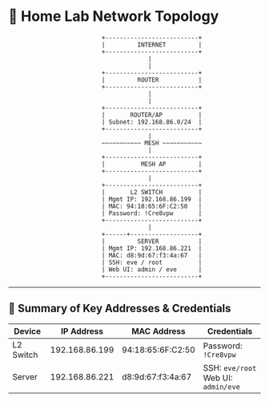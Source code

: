# 📡 Home Lab Network Topology

```
                          +--------------------------+
                          |         INTERNET         |
                          +--------------------------+
                                       |
                                       |
                          +--------------------------+
                          |         ROUTER           |
                          +--------------------------+
                                       |
                                       |
                          +--------------------------+
                          |       ROUTER/AP          |
                          | Subnet: 192.168.86.0/24  |
                          +--------------------------+
                                       |
                          ~~~~~~~~~~~ MESH ~~~~~~~~~~~
                                       |
                          +--------------------------+
                          |          MESH AP         |
                          +--------------------------+
                                       |
                          +--------------------------+
                          |       L2 SWITCH          |
                          | Mgmt IP: 192.168.86.199  |
                          | MAC: 94:18:65:6F:C2:50   |
                          | Password: !Cre8vpw       |
                          +--------------------------+
                                       |
                          +------+-------------------+
                          |         SERVER           |
                          | Mgmt IP: 192.168.86.221  |
                          | MAC: d8:9d:67:f3:4a:67   |
                          | SSH: eve / root          |
                          | Web UI: admin / eve      |
                          +--------------------------+
```

---

## 🧾 Summary of Key Addresses & Credentials

| Device      | IP Address        | MAC Address            | Credentials             |
|-------------|-------------------|-------------------------|--------------------------|
| L2 Switch   | 192.168.86.199    | 94:18:65:6F:C2:50       | Password: `!Cre8vpw`     |
| Server      | 192.168.86.221    | d8:9d:67:f3:4a:67       | SSH: `eve/root`<br>Web UI: `admin/eve` |